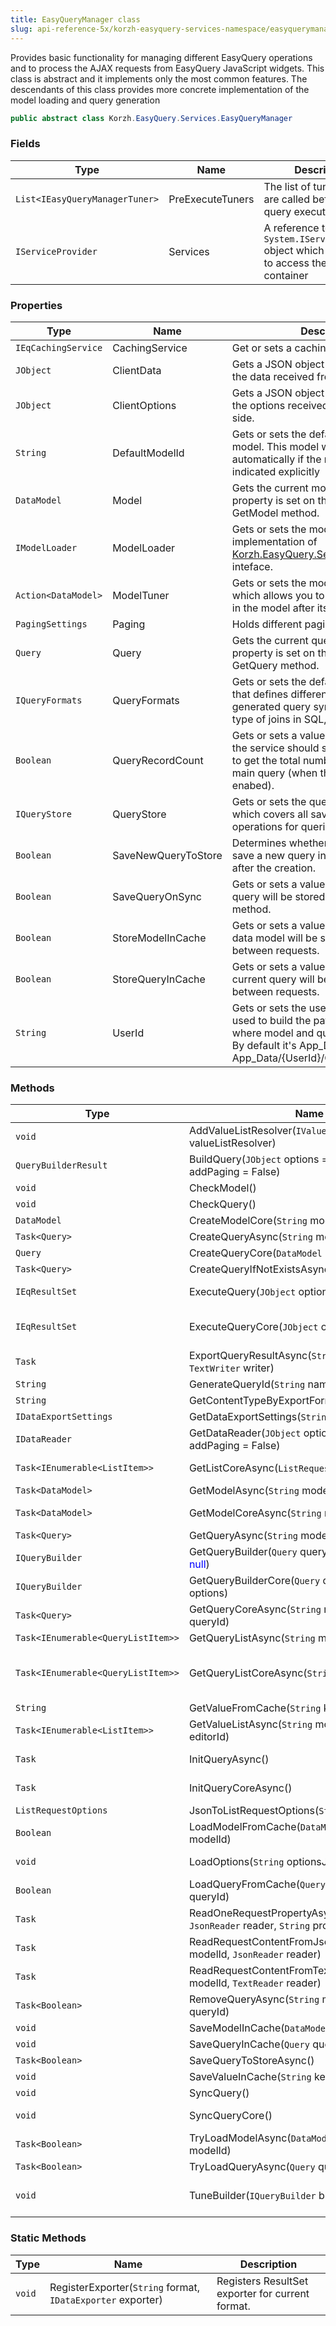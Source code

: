 ```yaml
---
title: EasyQueryManager class
slug: api-reference-5x/korzh-easyquery-services-namespace/easyquerymanager-class
---
```


Provides basic functionality for managing different EasyQuery operations and to process the AJAX requests from EasyQuery JavaScript widgets.  This class is abstract and it implements only the most common features.  The descendants of this class provides more concrete implementation of the model loading and query generation
```csharp
public abstract class Korzh.EasyQuery.Services.EasyQueryManager

```

### Fields

| Type | Name | Description | 
| --- | --- | --- | 
| `List<IEasyQueryManagerTuner>` | PreExecuteTuners | The list of tuners which are called before the query execution | 
| `IServiceProvider` | Services | A reference to the `System.IServiceProvider` object which allows you to access the DI container | 


### Properties

| Type | Name | Description | 
| --- | --- | --- | 
| `IEqCachingService` | CachingService | Get or sets a caching service | 
| `JObject` | ClientData | Gets a JSON object which contains all the data received from the client-side. | 
| `JObject` | ClientOptions | Gets a JSON object which contains all the options received from the client-side. | 
| `String` | DefaultModelId | Gets or sets the default name of the model.  This model will loaded automatically if the name was not indicated explicitly | 
| `DataModel` | Model | Gets the current model.  The value of this property is set on the first call of GetModel method. | 
| `IModelLoader` | ModelLoader | Gets or sets the model loader - an implementation of [Korzh.EasyQuery.Services.IModelLoader](//easyquery/docs/api-reference-5x/korzh-easyquery-services-namespace/imodelloader-interface) inteface. | 
| `Action<DataModel>` | ModelTuner | Gets or sets the model tuner - a function which allows you to make some changes in the model after its loading. | 
| `PagingSettings` | Paging | Holds different pagination settings. | 
| `Query` | Query | Gets the current query.  The value of this property is set on the first call of GetQuery method. | 
| `IQueryFormats` | QueryFormats | Gets or sets the default query formats that defines different aspects of the generated query syntax  (the quotes, the type of joins in SQL, etc). | 
| `Boolean` | QueryRecordCount | Gets or sets a value indicating whether the service should send one more query to get the total number of records for the main query (when the Paging is enabed). | 
| `IQueryStore` | QueryStore | Gets or sets the query store - an object which covers all saving/loading operations for queries. | 
| `Boolean` | SaveNewQueryToStore | Determines whether the manager should save a new query into the storage right after the creation. | 
| `Boolean` | SaveQueryOnSync | Gets or sets a value indicating whether query will be stored on QuerySync method. | 
| `Boolean` | StoreModelInCache | Gets or sets a value indicating whether data model will be stored in Session between requests. | 
| `Boolean` | StoreQueryInCache | Gets or sets a value indicating whether current query will be stored in Session between requests. | 
| `String` | UserId | Gets or sets the user ID.  This value is used to build the path to the folder where model and query files are stored.  By default it's App_Data/{UserId}/ and App_Data/{UserId}/Queries | 


### Methods

| Type | Name | Description | 
| --- | --- | --- | 
| `void` | AddValueListResolver(`IValueListResolver` valueListResolver) | Adds the value list resolver to the internal list of list resolvers  which will be used during GetList request processing | 
| `QueryBuilderResult` | BuildQuery(`JObject` options = <span style='color: blue'>null</span>, `Boolean` addPaging = False) | Builds SQL statement by the DbQuery object. This methods calls QueryBuilder delegate to build SQL. | 
| `void` | CheckModel() | Checks if the current Model is not null and throws an exception otherwise. | 
| `void` | CheckQuery() | Checks if the current Query is not null and throws an exception otherwise. | 
| `DataModel` | CreateModelCore(`String` modelId) | Creates the new DataModel object | 
| `Task<Query>` | CreateQueryAsync(`String` modelId = <span style='color: blue'>null</span>) | Creates new Query object. | 
| `Query` | CreateQueryCore(`DataModel` model) | Creates new Query object. | 
| `Task<Query>` | CreateQueryIfNotExistsAsync(`String` modelId) | Creates the query if it does not exist. | 
| `IEqResultSet` | ExecuteQuery(`JObject` options = <span style='color: blue'>null</span>) | Executes the query and returns an object which implments IEqResultSet interface. | 
| `IEqResultSet` | ExecuteQueryCore(`JObject` options = <span style='color: blue'>null</span>) | The actual implemenation of ExecuteQuery function.  This method is overridden in EasyQueryManagerBase descendants like EasyQueryManagerSql or EasyQueryManagerLinq. | 
| `Task` | ExportQueryResultAsync(`String` format, `TextWriter` writer) | Executes the query and exports the result to a specified format.  To run this operation we need to register an appropriate exporter first. | 
| `String` | GenerateQueryId(`String` name) | Generates the query identifier. | 
| `String` | GetContentTypeByExportFormat(`String` format) | Gets the content type by export format. | 
| `IDataExportSettings` | GetDataExportSettings(`String` format) | Gets the data export settings. | 
| `IDataReader` | GetDataReader(`JObject` options = <span style='color: blue'>null</span>, `Boolean` addPaging = False) | Gets the data reader by query. This function is called from ExecuteQuery or ExportQueryResult. | 
| `Task<IEnumerable<ListItem>>` | GetListCoreAsync(`ListRequestOptions` options) | The basic implemenation of GetList action handler. Can be overrided in the derived classes. | 
| `Task<DataModel>` | GetModelAsync(`String` modelId) | Gets the DbModel object by ID. | 
| `Task<DataModel>` | GetModelCoreAsync(`String` modelId) | The basic implementation of the GetModel action which can be overidden in the derived classes. | 
| `Task<Query>` | GetQueryAsync(`String` modelId, `String` queryId) | Gets the Query object by name. | 
| `IQueryBuilder` | GetQueryBuilder(`Query` query, `JObject` options = <span style='color: blue'>null</span>) | Gets the registered query builder. | 
| `IQueryBuilder` | GetQueryBuilderCore(`Query` query, `JObject` options) |  | 
| `Task<Query>` | GetQueryCoreAsync(`String` modelId, `String` queryId) | The basic implementation of the GetQuery action which can be overidden in the derived classes. | 
| `Task<IEnumerable<QueryListItem>>` | GetQueryListAsync(`String` modelId) | Gets the list of available queries. | 
| `Task<IEnumerable<QueryListItem>>` | GetQueryListCoreAsync(`String` modelId) | Basic implementation of [Korzh.EasyQuery.Services.EasyQueryManager.GetQueryList(System.String)](//easyquery/docs/api-reference-5x/korzh-easyquery-services-namespace/easyquerymanager-class) method.  This method just calls corresponding function of the QueryStore. Can be overriden in derived classes. | 
| `String` | GetValueFromCache(`String` key) | Gets some string value from session by its key. | 
| `Task<IEnumerable<ListItem>>` | GetValueListAsync(`String` modelId, `String` editorId) | Returns custom list of values by editorId. This method is usually called by GetList action of EasyQueryController. | 
| `Task` | InitQueryAsync() | Initializes the new query and saves it to the storage (if SaveNewQueryToStore is turned on). | 
| `Task` | InitQueryCoreAsync() | Initializes the new query. Does nothing in the base class. Can be overriden in the derived classes. | 
| `ListRequestOptions` | JsonToListRequestOptions(`String` optionsJson) | Converts JsonDict object to ListRequestOptions | 
| `Boolean` | LoadModelFromCache(`DataModel` model, `String` modelId) | Loads DataModel from cache by ID (name) | 
| `void` | LoadOptions(`String` optionsJson) | Loads different options from JsonDict object (usually created by JSON deserialization). | 
| `Boolean` | LoadQueryFromCache(`Query` query, `String` queryId) | Loads Query from cache by ID | 
| `Task` | ReadOneRequestPropertyAsync(`String` modelId, `JsonReader` reader, `String` propName) | Read one property from a request's JSON object. | 
| `Task` | ReadRequestContentFromJsonAsync(`String` modelId, `JsonReader` reader) | Reads the content of the client-side request from a JsonReader object. | 
| `Task` | ReadRequestContentFromTextReaderAsync(`String` modelId, `TextReader` reader) | Loads all reaquest's data (like query, options, etc) from the text reader. | 
| `Task<Boolean>` | RemoveQueryAsync(`String` modelId, `String` queryId) | Removes the query. This method uses the functionality provided by the current query store. | 
| `void` | SaveModelInCache(`DataModel` model) | Saves model into cache | 
| `void` | SaveQueryInCache(`Query` query) | Saves query into cache | 
| `Task<Boolean>` | SaveQueryToStoreAsync() | Saves the current query to the query store. | 
| `void` | SaveValueInCache(`String` key, `String` value) | Stores some string value in cache. | 
| `void` | SyncQuery() | Synchronizes the query. | 
| `void` | SyncQueryCore() | Synchronizes the query. This is the default implementation which can be ovverride in derived classes. | 
| `Task<Boolean>` | TryLoadModelAsync(`DataModel` model, `String` modelId) | Tries to load the model from the storage. | 
| `Task<Boolean>` | TryLoadQueryAsync(`Query` query, `String` queryId) | Tries to load the query. | 
| `void` | TuneBuilder(`IQueryBuilder` builder) | Allows to tune the formats of the query builder. The default implementation calls all builder tuners defined in _builderTuners list.  You can override this function in your sub-class to implement some custom behavior. | 


### Static Methods

| Type | Name | Description | 
| --- | --- | --- | 
| `void` | RegisterExporter(`String` format, `IDataExporter` exporter) | Registers ResultSet exporter for current format. |